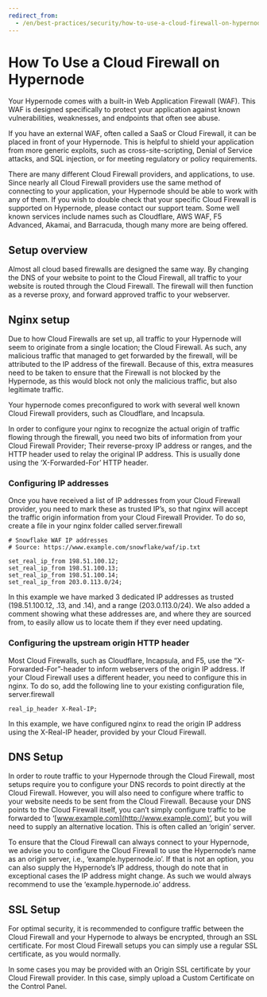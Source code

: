 ```yaml
---
redirect_from:
  - /en/best-practices/security/how-to-use-a-cloud-firewall-on-hypernode/
---
```


<!-- source: https://support.hypernode.com/en/best-practices/security/how-to-use-a-cloud-firewall-on-hypernode/ -->

# How To Use a Cloud Firewall on Hypernode

Your Hypernode comes with a built-in Web Application Firewall (WAF). This WAF is designed specifically to protect your application against known vulnerabilities, weaknesses, and endpoints that often see abuse.

If you have an external WAF, often called a SaaS or Cloud Firewall, it can be placed in front of your Hypernode. This is helpful to shield your application from more generic exploits, such as cross-site-scripting, Denial of Service attacks, and SQL injection, or for meeting regulatory or policy requirements.

There are many different Cloud Firewall providers, and applications, to use. Since nearly all Cloud Firewall providers use the same method of connecting to your application, your Hypernode should be able to work with any of them. If you wish to double check that your specific Cloud Firewall is supported on Hypernode, please contact our support team. Some well known services include names such as Cloudflare, AWS WAF, F5 Advanced, Akamai, and Barracuda, though many more are being offered.

## Setup overview

Almost all cloud based firewalls are designed the same way. By changing the DNS of your website to point to the Cloud Firewall, all traffic to your website is routed through the Cloud Firewall. The firewall will then function as a reverse proxy, and forward approved traffic to your webserver.

## Nginx setup

Due to how Cloud Firewalls are set up, all traffic to your Hypernode will seem to originate from a single location; the Cloud Firewall. As such, any malicious traffic that managed to get forwarded by the firewall, will be attributed to the IP address of the firewall. Because of this, extra measures need to be taken to ensure that the Firewall is not blocked by the Hypernode, as this would block not only the malicious traffic, but also legitimate traffic.

Your hypernode comes preconfigured to work with several well known Cloud Firewall providers, such as Cloudflare, and Incapsula.

In order to configure your nginx to recognize the actual origin of traffic flowing through the firewall, you need two bits of information from your Cloud Firewall Provider; Their reverse-proxy IP address or ranges, and the HTTP header used to relay the original IP address. This is usually done using the ‘X-Forwarded-For’ HTTP header.

### Configuring IP addresses

Once you have received a list of IP addresses from your Cloud Firewall provider, you need to mark these as trusted IP’s, so that nginx will accept the traffic origin information from your Cloud Firewall Provider. To do so, create a file in your nginx folder called server.firewall

```
# Snowflake WAF IP addresses
# Source: https://www.example.com/snowflake/waf/ip.txt

set_real_ip_from 198.51.100.12;
set_real_ip_from 198.51.100.13;
set_real_ip_from 198.51.100.14;
set_real_ip_from 203.0.113.0/24;
```

In this example we have marked 3 dedicated IP addresses as trusted (198.51.100.12, .13, and .14), and a range (203.0.113.0/24). We also added a comment showing what these addresses are, and where they are sourced from, to easily allow us to locate them if they ever need updating.

### Configuring the upstream origin HTTP header

Most Cloud Firewalls, such as Cloudflare, Incapsula, and F5, use the “X-Forwarded-For”-header to inform webservers of the origin IP address. If your Cloud Firewall uses a different header, you need to configure this in nginx. To do so, add the following line to your existing configuration file, server.firewall

```
real_ip_header X-Real-IP;
```

In this example, we have configured nginx to read the origin IP address using the X-Real-IP header, provided by your Cloud Firewall.

## DNS Setup

In order to route traffic to your Hypernode through the Cloud Firewall, most setups require you to configure your DNS records to point directly at the Cloud Firewall. However, you will also need to configure where traffic to your website needs to be sent from the Cloud Firewall. Because your DNS points to the Cloud Firewall itself, you can’t simply configure traffic to be forwarded to ‘[www.example.com](http://www.example.com)’, but you will need to supply an alternative location. This is often called an ‘origin’ server.

To ensure that the Cloud Firewall can always connect to your Hypernode, we advise you to configure the Cloud Firewall to use the Hypernode’s name as an origin server, i.e., ‘example.hypernode.io’. If that is not an option, you can also supply the Hypernode’s IP address, though do note that in exceptional cases the IP address might change. As such we would always recommend to use the ‘example.hypernode.io’ address.

## SSL Setup

For optimal security, it is recommended to configure traffic between the Cloud Firewall and your Hypernode to always be encrypted, through an SSL certificate. For most Cloud Firewall setups you can simply use a regular SSL certificate, as you would normally.

In some cases you may be provided with an Origin SSL certificate by your Cloud Firewall provider. In this case, simply upload a Custom Certificate on the Control Panel.
